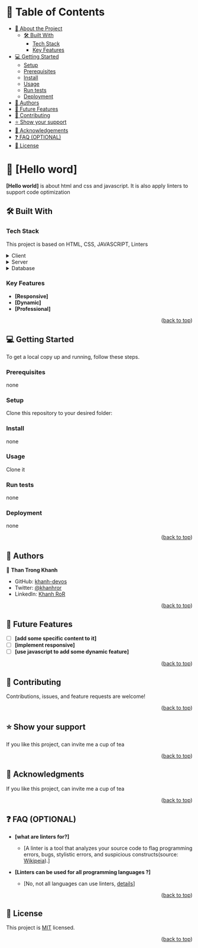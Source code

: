 
<a name="readme-top"></a>

<!--
HOW TO USE:
This is an example of how you may give instructions on setting up your project locally.

Modify this file to match your project and remove sections that don't apply.

REQUIRED SECTIONS:
- Table of Contents
- About the Project
  - Built With
  - Live Demo
- Getting Started
- Authors
- Future Features
- Contributing
- Show your support
- Acknowledgements
- License

OPTIONAL SECTIONS:
- FAQ

After you're finished please remove all the comments and instructions!
-->

<!-- TABLE OF CONTENTS -->

# 📗 Table of Contents

- [📖 About the Project](#about-project)
  - [🛠 Built With](#built-with)
    - [Tech Stack](#tech-stack)
    - [Key Features](#key-features)
- [💻 Getting Started](#getting-started)
  - [Setup](#setup)
  - [Prerequisites](#prerequisites)
  - [Install](#install)
  - [Usage](#usage)
  - [Run tests](#run-tests)
  - [Deployment](#deployment)
- [👥 Authors](#authors)
- [🔭 Future Features](#future-features)
- [🤝 Contributing](#contributing)
- [⭐️ Show your support](#support)
- [🙏 Acknowledgements](#acknowledgements)
- [❓ FAQ (OPTIONAL)](#faq)
- [📝 License](#license)

<!-- PROJECT DESCRIPTION -->

# 📖 [Hello word] <a name="about-project"></a>

**[Hello world]**  is about html and css and javascript. It
is also apply linters to support code optimization

## 🛠 Built With <a name="built-with"></a>

### Tech Stack <a name="tech-stack"></a>

This project is based on HTML, CSS, JAVASCRIPT, Linters

<details>
  <summary>Client</summary>
  <ul>
    <li><a href="https://developer.mozilla.org/en-US/docs/Glossary/HTML5">Html5</a></li>
    <li><a href="https://developer.mozilla.org/en-US/docs/Web/CSS">CSS</a></li>
    <li><a href="https://github.com/microverseinc/linters-config">Linters</a></li>
  </ul>
</details>

<details>
  <summary>Server</summary>
  <ul>
    <li><a href="">None</a></li>
  </ul>
</details>

<details>
<summary>Database</summary>
  <ul>
    <li><a href="">None</a></li>
  </ul>
</details>

<!-- Features -->

### Key Features <a name="key-features"></a>

- **[Responsive]**
- **[Dynamic]**
- **[Professional]**

<p align="right">(<a href="#readme-top">back to top</a>)</p>

<!-- GETTING STARTED -->

## 💻 Getting Started <a name="getting-started"></a>

To get a local copy up and running, follow these steps.

### Prerequisites
none

### Setup
Clone this repository to your desired folder:

### Install

none

### Usage

Clone it

### Run tests 
none

### Deployment
none

<p align="right">(<a href="#readme-top">back to top</a>)</p>

<!-- AUTHORS -->

## 👥 Authors <a name="authors"></a>

👤 **Than Trong Khanh**

- GitHub: [khanh-devos](https://github.com/khanh-devos)
- Twitter: [@khanhror](https://twitter.com/home?lang=en)
- LinkedIn: [Khanh RoR](https://www.linkedin.com/in/khanh-than-trong-3b4344246/)

<p align="right">(<a href="#readme-top">back to top</a>)</p>

<!-- FUTURE FEATURES -->

## 🔭 Future Features <a name="future-features"></a>

- [ ] **[add some specific content to it]**
- [ ] **[implement responsive]**
- [ ] **[use javascript to add some dynamic feature]**

<p align="right">(<a href="#readme-top">back to top</a>)</p>

<!-- CONTRIBUTING -->

## 🤝 Contributing <a name="contributing"></a>

Contributions, issues, and feature requests are welcome!

<p align="right">(<a href="#readme-top">back to top</a>)</p>

<!-- SUPPORT -->

## ⭐️ Show your support <a name="support"></a>

If you like this project, can invite me a cup of tea

<p align="right">(<a href="#readme-top">back to top</a>)</p>

<!-- ACKNOWLEDGEMENTS -->

## 🙏 Acknowledgments <a name="acknowledgements"></a>

If you like this project, can invite me a cup of tea

<p align="right">(<a href="#readme-top">back to top</a>)</p>

## ❓ FAQ (OPTIONAL) <a name="faq"></a>

- **[what are linters for?]**

  - [A linter is a tool that analyzes your source code to flag programming errors, bugs, stylistic errors, and suspicious constructs(source: [Wikipeia](https://www.linkedin.com/in/khanh-than-trong-3b4344246/)).]

- **[Linters can be used for all programming languages ?]**

  - [No, not all languages can use linters, [details](https://github.com/microverseinc/linters-config)]

<p align="right">(<a href="#readme-top">back to top</a>)</p>

<!-- LICENSE -->

## 📝 License <a name="license"></a>

This project is [MIT](./LICENSE) licensed.

<p align="right">(<a href="#readme-top">back to top</a>)</p>

